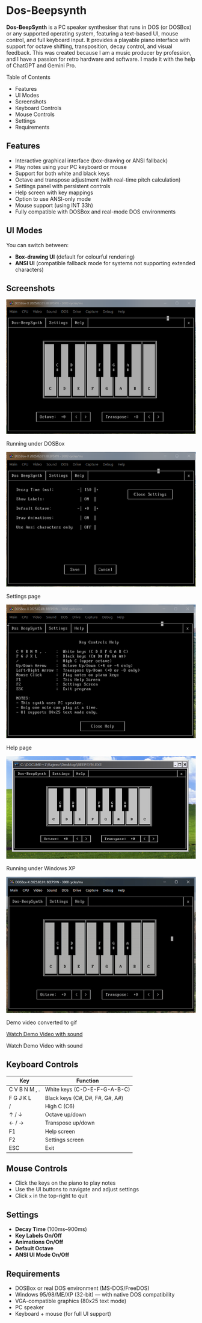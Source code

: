 # Dos-Beepsynth

**Dos-BeepSynth** is a PC speaker synthesiser that runs in DOS (or DOSBox) or any supported operating system, featuring a text-based UI, mouse control, and full keyboard input. It provides a playable piano interface with support for octave shifting, transposition, decay control, and visual feedback. This was created because I am a music producer by profession, and I have a passion for retro hardware and software. I made it with the help of ChatGPT and Gemini Pro.

Table of Contents
- Features
- UI Modes
- Screenshots
- Keyboard Controls
- Mouse Controls
- Settings
- Requirements

## Features

- Interactive graphical interface (box-drawing or ANSI fallback)
- Play notes using your PC keyboard or mouse
- Support for both white and black keys
- Octave and transpose adjustment (with real-time pitch calculation)
- Settings panel with persistent controls
- Help screen with key mappings
- Option to use ANSI-only mode
- Mouse support (using INT 33h)
- Fully compatible with DOSBox and real-mode DOS environments

## UI Modes

You can switch between:
- **Box-drawing UI** (default for colourful rendering)
- **ANSI UI** (compatible fallback mode for systems not supporting extended characters)

## Screenshots
![Running under dosbox](screenshots/Screenshot1.png)

Running under DOSBox

![settings page](screenshots/Screenshot2.png)

Settings page

![help page](screenshots/Screenshot3.png)

Help page

![Running under windows xp](screenshots/Screenshot4.png)

Running under Windows XP

![Demo Video](video/demo.gif)

Demo video converted to gif

[Watch Demo Video with sound](video/demo.mp4)

Watch Demo Video with sound

## Keyboard Controls

| Key         | Function                |
|-------------|-------------------------|
| C V B N M , . | White keys (C-D-E-F-G-A-B-C) |
| F G J K L   | Black keys (C#, D#, F#, G#, A#) |
| /           | High C (C6)             |
| ↑ / ↓       | Octave up/down          |
| ← / →       | Transpose up/down       |
| F1          | Help screen             |
| F2          | Settings screen         |
| ESC         | Exit                    |

## Mouse Controls

- Click the keys on the piano to play notes
- Use the UI buttons to navigate and adjust settings
- Click `x` in the top-right to quit

## Settings

- **Decay Time** (100ms–900ms)
- **Key Labels On/Off**
- **Animations On/Off**
- **Default Octave**
- **ANSI UI Mode On/Off**

## Requirements

- DOSBox or real DOS environment (MS-DOS/FreeDOS)
- Windows 95/98/ME/XP (32-bit) — with native DOS compatibility
- VGA-compatible graphics (80x25 text mode)
- PC speaker
- Keyboard + mouse (for full UI support)


